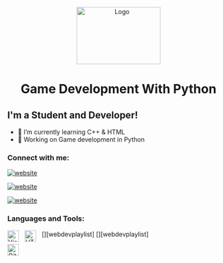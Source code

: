 <!-- PROJECT LOGO -->
<br />
<div align="center">
  <a href="#">
    <img src="https://github.com/921abdullah/Star-wars-2D-space-shooter/blob/main/logo/pyth.png" alt="Logo" width="190" height="130">
  </a>

  <h1 align="center">Game Development With Python </h1>
</div>


## I'm a Student and Developer!

- 🌱 I’m currently learning C++ & HTML
- 🌱 Working on Game development in Python

### Connect with me:

[![website](https://github.com/921abdullah/Star-wars-2D-space-shooter/blob/main/logo/facebook.png)](https://www.facebook.com/profile.php?id=100001032383100)

[![website](https://github.com/921abdullah/Star-wars-2D-space-shooter/blob/main/logo/insta.png)](https://www.linkedin.com/in/abdullah-khan-a06bb1229/)

[![website](https://github.com/921abdullah/Star-wars-2D-space-shooter/blob/main/logo/linkedin.png)](https://www.instagram.com/abdullah.khan42/)

### Languages and Tools:

[<img align="left" alt="Visual Studio Code" width="26px" src="https://cdn.jsdelivr.net/gh/devicons/devicon/icons/vscode/vscode-original.svg" style="padding-right:10px;" />][webdevplaylist]
[<img align="left" alt="HTML5" width="26px" src="https://cdn.jsdelivr.net/gh/devicons/devicon/icons/html5/html5-original.svg" style="padding-right:10px;" />][webdevplaylist]

[<img align="left" alt="GitHub" width="26px" src="https://user-images.githubusercontent.com/3369400/139448065-39a229ba-4b06-434b-bc67-616e2ed80c8f.png" style="padding-right:10px;" />](https://www.youtube.com/playlist?list=PLkwxH9e_vrAJ0WbEsFA9W3I1W-g_BTsbt#gh-light-mode-only)


<br />
<br />

</details>

[facebook]: https://www.facebook.com/profile.php?id=100001032383100
[instagram]: https://www.instagram.com/abdullah.khan42/
[linkedin]: https://www.linkedin.com/in/abdullah-khan-a06bb1229/

